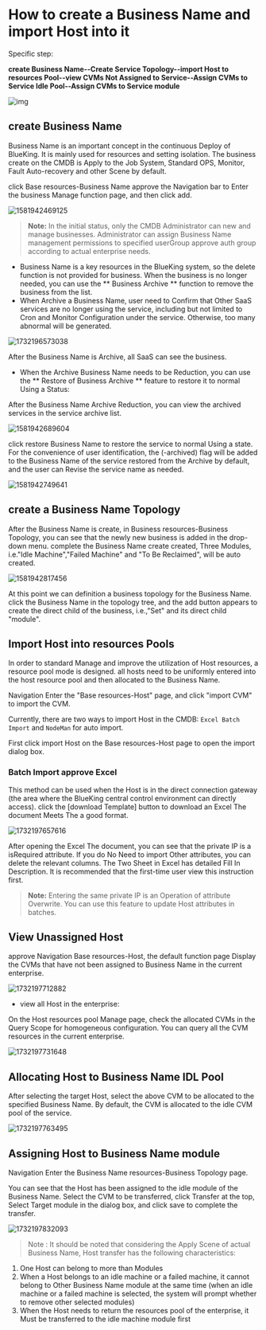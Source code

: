 # How to create a Business Name and import Host into it

 Specific step:

 **create Business Name--Create Service Topology--import Host to resources Pool--view CVMs Not Assigned to Service--Assign CVMs to Service Idle Pool--Assign CVMs to Service module**

 ![img](../media/case1/guide1.png)

## create Business Name

 Business Name is an important concept in the continuous Deploy of BlueKing. It is mainly used for resources and setting isolation. The business create on the CMDB is Apply to the Job System, Standard OPS, Monitor, Fault Auto-recovery and other Scene by default.

 click Base resources-Business Name approve the Navigation bar to Enter the business Manage function page, and then click add.

 ![1581942469125](../media/1581942469125.png)

> **Note:** In the initial status, only the CMDB Administrator can new and manage businesses.  Administrator can assign Business Name management permissions to specified userGroup approve auth group according to actual enterprise needs.

- Business Name is a key resources in the BlueKing system, so the delete function is not provided for business. When the business is no longer needed, you can use the ** Business Archive ** function to remove the business from the list.
- When Archive a Business Name, user need to Confirm that Other SaaS services are no longer using the service, including but not limited to Cron and Monitor Configuration under the service. Otherwise, too many abnormal will be generated.

 ![1732196573038](../media/1732196573038.png)

 After the Business Name is Archive, all SaaS can see the business.

- When the Archive Business Name needs to be Reduction, you can use the ** Restore of Business Archive ** feature to restore it to normal Using a Status:

 After the Business Name Archive Reduction, you can view the archived services in the service archive list.

 ![1581942689604](../media/1581942689604.jpg)

 click restore Business Name to restore the service to normal Using a state. For the convenience of user identification, the (-archived) flag will be added to the Business Name of the service restored from the Archive by default, and the user can Revise the service name as needed.

 ![1581942749641](../media/1581942749641.png)

## create a Business Name Topology

 After the Business Name is create, in Business resources-Business Topology, you can see that the newly new business is added in the drop-down menu.  complete the Business Name create created, Three Modules, i.e."Idle Machine","Failed Machine" and "To Be Reclaimed", will be auto created.

 ![1581942817456](../media/1581942817456.png)

 At this point we can definition a business topology for the Business Name.  click the Business Name in the topology tree, and the add button appears to create the direct child of the business, i.e.,"Set" and its direct child "module".

## Import Host into resources Pools

 In order to standard Manage and improve the utilization of Host resources, a resource pool mode is designed. all hosts need to be uniformly entered into the host resource pool and then allocated to the Business Name.

 Navigation Enter the "Base resources-Host" page, and click "import CVM" to import the CVM.

 Currently, there are two ways to import Host in the CMDB: `Excel Batch Import` and `NodeMan` for auto import.

 First click import Host on the Base resources-Host page to open the import dialog box.

### Batch Import approve Excel

 This method can be used when the Host is in the direct connection gateway (the area where the BlueKing central control environment can directly access).  click the [download Template] button to download an Excel The document Meets The a good format.

![1732197657616](image/case1/1732197657616.png)

 After opening the Excel The document, you can see that the private IP is a isRequired attribute. If you do No Need to import Other attributes, you can delete the relevant columns.  The Two Sheet in Excel has detailed Fill In Description. It is recommended that the first-time user view this instruction first.

> **Note:** Entering the same private IP is an Operation of attribute Overwrite. You can use this feature to update Host attributes in batches.

## View Unassigned Host

 approve Navigation Base resources-Host, the default function page Display the CVMs that have not been assigned to Business Name in the current enterprise.

 ![1732197712882](image/case1/1732197712882.png)

- view all Host in the enterprise:

 On the Host resources pool Manage page, check the allocated CVMs in the Query Scope for homogeneous configuration. You can query all the CVM resources in the current enterprise.

 ![1732197731648](image/case1/1732197731648.png)

## Allocating Host to Business Name IDL Pool

 After selecting the target Host, select the above CVM to be allocated to the specified Business Name. By default, the CVM is allocated to the idle CVM pool of the service.

 ![1732197763495](image/case1/1732197763495.png)

## Assigning Host to Business Name module

 Navigation Enter the Business Name resources-Business Topology page.

 You can see that the Host has been assigned to the idle module of the Business Name. Select the CVM to be transferred, click Transfer at the top, Select Target module in the dialog box, and click save to complete the transfer.

 ![1732197832093](image/case1/1732197832093.png)

> Note :
> It should be noted that considering the Apply Scene of actual Business Name, Host transfer has the following characteristics:

1. One Host can belong to more than Modules
2. When a Host belongs to an idle machine or a failed machine, it cannot belong to Other Business Name module at the same time (when an idle machine or a failed machine is selected, the system will prompt whether to remove other selected modules)
3. When the Host needs to return the resources pool of the enterprise, it Must be transferred to the idle machine module first
